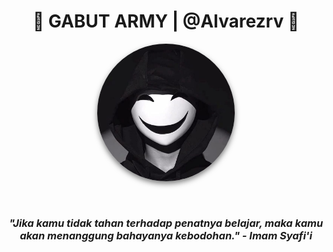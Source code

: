 <h1 align="center">🚀 GABUT ARMY | @Alvarezrv 🚀</h1>

<p align="center">
  <img src="profile.jpg" width="220" style="border-radius: 50%; box-shadow: 0 4px 8px rgba(0,0,0,0.5);">
</p>

<br>

<h3 align="center">
  <i>"Jika kamu tidak tahan terhadap penatnya belajar, maka kamu akan menanggung bahayanya kebodohan." - Imam Syafi'i</i>
</h3>
